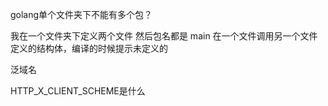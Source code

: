 golang单个文件夹下不能有多个包？

我在一个文件夹下定义两个文件  然后包名都是  main
在一个文件调用另一个文件定义的结构体，编译的时候提示未定义的


泛域名


HTTP_X_CLIENT_SCHEME是什么